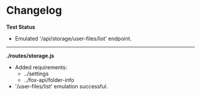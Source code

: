# Changelog

**Test Status**
* Emulated '/api/storage/user-files/list' endpoint.

---

**./routes/storage.js**
* Added requirements:
	* ../settings
	* ../fox-api/folder-info
* '/user-files/list' emulation successful.
